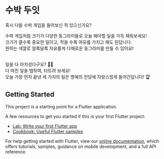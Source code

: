 # 수박 두잇

혹시 다들 수박 게임을 들어보신 적 있으신가요? 

수박 게임처럼 크기가 다양한 동그라미들로 오늘 해야할 일을 가득 채워보세요! <br>
크기가 클수록 중요한 일이고, 작을 수록 여유를 가지고 해도 된답니다. <br>
원하는 색깔로 알록달록 자유롭게 다채로운 동그라미를 만들 수 있어요!

<br>
일을 다 마치셨다구요? 🙋‍♀️ <br>
다 마친 일을 탭하여, 터트려 보세요! <br>
오늘 가장 먼저 끝낸 세 가지의 일은 명예의 전당에 자랑스럽게 들어간답니다! 🏆 


## Getting Started

This project is a starting point for a Flutter application.

A few resources to get you started if this is your first Flutter project:

- [Lab: Write your first Flutter app](https://flutter.dev/docs/get-started/codelab)
- [Cookbook: Useful Flutter samples](https://flutter.dev/docs/cookbook)

For help getting started with Flutter, view our
[online documentation](https://flutter.dev/docs), which offers tutorials,
samples, guidance on mobile development, and a full API reference.
